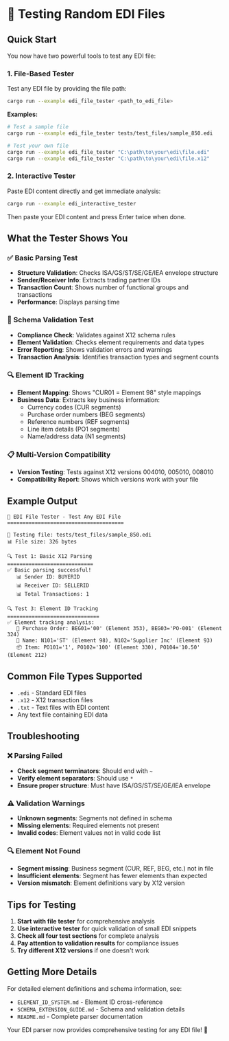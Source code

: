 # 🧪 Testing Random EDI Files

## Quick Start

You now have two powerful tools to test any EDI file:

### 1. File-Based Tester
Test any EDI file by providing the file path:

```bash
cargo run --example edi_file_tester <path_to_edi_file>
```

**Examples:**
```bash
# Test a sample file
cargo run --example edi_file_tester tests/test_files/sample_850.edi

# Test your own file
cargo run --example edi_file_tester "C:\path\to\your\edi\file.edi"
cargo run --example edi_file_tester "C:\path\to\your\edi\file.x12"
```

### 2. Interactive Tester
Paste EDI content directly and get immediate analysis:

```bash
cargo run --example edi_interactive_tester
```

Then paste your EDI content and press Enter twice when done.

## What the Tester Shows You

### ✅ Basic Parsing Test
- **Structure Validation**: Checks ISA/GS/ST/SE/GE/IEA envelope structure
- **Sender/Receiver Info**: Extracts trading partner IDs
- **Transaction Count**: Shows number of functional groups and transactions
- **Performance**: Displays parsing time

### 🔬 Schema Validation Test  
- **Compliance Check**: Validates against X12 schema rules
- **Element Validation**: Checks element requirements and data types
- **Error Reporting**: Shows validation errors and warnings
- **Transaction Analysis**: Identifies transaction types and segment counts

### 🔍 Element ID Tracking
- **Element Mapping**: Shows "CUR01 = Element 98" style mappings
- **Business Data**: Extracts key business information:
  - Currency codes (CUR segments)
  - Purchase order numbers (BEG segments)
  - Reference numbers (REF segments)
  - Line item details (PO1 segments)
  - Name/address data (N1 segments)

### 📋 Multi-Version Compatibility
- **Version Testing**: Tests against X12 versions 004010, 005010, 008010
- **Compatibility Report**: Shows which versions work with your file

## Example Output

```
🧪 EDI File Tester - Test Any EDI File
======================================

📁 Testing file: tests/test_files/sample_850.edi
📊 File size: 326 bytes

🔍 Test 1: Basic X12 Parsing
============================
✅ Basic parsing successful!
   📊 Sender ID: BUYERID
   📊 Receiver ID: SELLERID
   📊 Total Transactions: 1

🔍 Test 3: Element ID Tracking
==============================
✅ Element tracking analysis:
   📄 Purchase Order: BEG01='00' (Element 353), BEG03='PO-001' (Element 324)
   🏢 Name: N101='ST' (Element 98), N102='Supplier Inc' (Element 93)
   📦 Item: PO101='1', PO102='100' (Element 330), PO104='10.50' (Element 212)
```

## Common File Types Supported

- `.edi` - Standard EDI files
- `.x12` - X12 transaction files  
- `.txt` - Text files with EDI content
- Any text file containing EDI data

## Troubleshooting

### ❌ Parsing Failed
- **Check segment terminators**: Should end with `~`
- **Verify element separators**: Should use `*`
- **Ensure proper structure**: Must have ISA/GS/ST/SE/GE/IEA envelope

### ⚠️ Validation Warnings
- **Unknown segments**: Segments not defined in schema
- **Missing elements**: Required elements not present
- **Invalid codes**: Element values not in valid code list

### 🔍 Element Not Found
- **Segment missing**: Business segment (CUR, REF, BEG, etc.) not in file
- **Insufficient elements**: Segment has fewer elements than expected
- **Version mismatch**: Element definitions vary by X12 version

## Tips for Testing

1. **Start with file tester** for comprehensive analysis
2. **Use interactive tester** for quick validation of small EDI snippets
3. **Check all four test sections** for complete analysis
4. **Pay attention to validation results** for compliance issues
5. **Try different X12 versions** if one doesn't work

## Getting More Details

For detailed element definitions and schema information, see:
- `ELEMENT_ID_SYSTEM.md` - Element ID cross-reference
- `SCHEMA_EXTENSION_GUIDE.md` - Schema and validation details
- `README.md` - Complete parser documentation

Your EDI parser now provides comprehensive testing for any EDI file! 🎉
